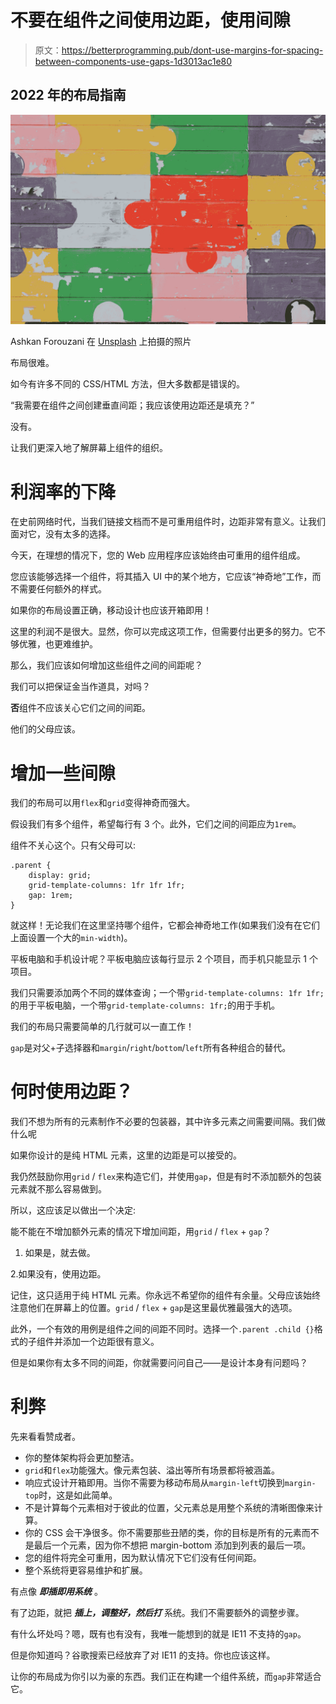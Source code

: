 # 不要在组件之间使用边距，使用间隙

> 原文：<https://betterprogramming.pub/dont-use-margins-for-spacing-between-components-use-gaps-1d3013ac1e80>

## 2022 年的布局指南

![](img/fb0ef064bd9aad2529a663c57bb87406.png)

Ashkan Forouzani 在 [Unsplash](https://unsplash.com/s/photos/puzzle?utm_source=unsplash&utm_medium=referral&utm_content=creditCopyText) 上拍摄的照片

布局很难。

如今有许多不同的 CSS/HTML 方法，但大多数都是错误的。

“我需要在组件之间创建垂直间距；我应该使用边距还是填充？”

没有。

让我们更深入地了解屏幕上组件的组织。

# 利润率的下降

在史前网络时代，当我们链接文档而不是可重用组件时，边距非常有意义。让我们面对它，没有太多的选择。

今天，在理想的情况下，您的 Web 应用程序应该始终由可重用的组件组成。

您应该能够选择一个组件，将其插入 UI 中的某个地方，它应该“神奇地”工作，而不需要任何额外的样式。

如果你的布局设置正确，移动设计也应该开箱即用！

这里的利润不是很大。显然，你可以完成这项工作，但需要付出更多的努力。它不够优雅，也更难维护。

那么，我们应该如何增加这些组件之间的间距呢？

我们可以把保证金当作道具，对吗？

**否**组件不应该关心它们之间的间距。

他们的父母应该。

# 增加一些间隙

我们的布局可以用`flex`和`grid`变得神奇而强大。

假设我们有多个组件，希望每行有 3 个。此外，它们之间的间距应为`1rem`。

组件不关心这个。只有父母可以:

```
.parent {
    display: grid;
    grid-template-columns: 1fr 1fr 1fr;
    gap: 1rem;
}
```

就这样！无论我们在这里坚持哪个组件，它都会神奇地工作(如果我们没有在它们上面设置一个大的`min-width`)。

平板电脑和手机设计呢？平板电脑应该每行显示 2 个项目，而手机只能显示 1 个项目。

我们只需要添加两个不同的媒体查询；一个带`grid-template-columns: 1fr 1fr;`的用于平板电脑，一个带`grid-template-columns: 1fr;`的用于手机。

我们的布局只需要简单的几行就可以一直工作！

`gap`是对父+子选择器和`margin`/`right`/`bottom`/`left`所有各种组合的替代。

# 何时使用边距？

我们不想为所有的元素制作不必要的包装器，其中许多元素之间需要间隔。我们做什么呢

如果你设计的是纯 HTML 元素，这里的边距是可以接受的。

我仍然鼓励你用`grid` / `flex`来构造它们，并使用`gap`，但是有时不添加额外的包装元素就不那么容易做到。

所以，这应该足以做出一个决定:

能不能在不增加额外元素的情况下增加间距，用`grid` / `flex` + `gap`？

1.  如果是，就去做。

2.如果没有，使用边距。

记住，这只适用于纯 HTML 元素。你永远不希望你的组件有余量。父母应该始终注意他们在屏幕上的位置。`grid` / `flex` + `gap`是这里最优雅最强大的选项。

此外，一个有效的用例是组件之间的间距不同时。选择一个`.parent .child {}`格式的子组件并添加一个边距很有意义。

但是如果你有太多不同的间距，你就需要问问自己——是设计本身有问题吗？

# 利弊

先来看看赞成者。

*   你的整体架构将会更加整洁。
*   `grid`和`flex`功能强大。像元素包装、溢出等所有场景都将被涵盖。
*   响应式设计开箱即用。当你不需要为移动布局从`margin-left`切换到`margin-top`时，这是如此简单。
*   不是计算每个元素相对于彼此的位置，父元素总是用整个系统的清晰图像来计算。
*   你的 CSS 会干净很多。你不需要那些丑陋的类，你的目标是所有的元素而不是最后一个元素，因为你不想把 margin-bottom 添加到列表的最后一项。
*   您的组件将完全可重用，因为默认情况下它们没有任何间距。
*   整个系统将更容易维护和扩展。

有点像 ***即插即用系统*** 。

有了边距，就把 ***插上，调整好，然后打*** 系统。我们不需要额外的调整步骤。

有什么坏处吗？嗯，既有也有没有，我唯一能想到的就是 IE11 不支持的`gap`。

但是你知道吗？谷歌搜索已经放弃了对 IE11 的支持。你也应该这样。

让你的布局成为你引以为豪的东西。我们正在构建一个组件系统，而`gap`非常适合它。
